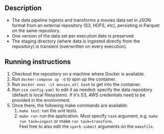 ## Description
- The data pipeline ingests and transforms a movies data set in JSON format from an external repository (S3, HDFS, etc), persisting in Parquet on the same repository.
- One version of the data set per execution date is preserved.
- The staging directory (where data is ingested directly from the repository) is transient (overwritten on every execution).

## Running instructions
1. Checkout the repository on a machine where Docker is available.
2. Run `docker-compose up -d` to spin up the container.
3. Run `docker exec -it movies_etl bash` to get into the container. 
4. Run `vim config.yaml` to edit it as needed: specify the data repository (default is local filesystem). If it's S3, AWS credentials need to be provided in the environment. 
5. Once there, the following make commands are available:
    1. `make test`: run the unit tests.
    2. `make run`: run the application. Must specify `task` argument, e.g. `make run task=ingest` or make `run task=transform`.  
       Feel free to also edit the `spark-submit` arguments on the `makefile`.
